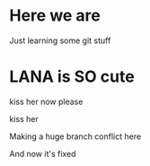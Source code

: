 # Here we are
Just learning some git stuff

# LANA is SO cute

kiss her now please

kiss her

Making a huge branch conflict here

And now it's fixed

